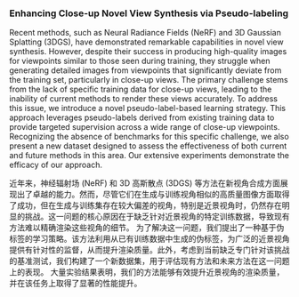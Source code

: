 ### Enhancing Close-up Novel View Synthesis via Pseudo-labeling

Recent methods, such as Neural Radiance Fields (NeRF) and 3D Gaussian Splatting (3DGS), have demonstrated remarkable capabilities in novel view synthesis. However, despite their success in producing high-quality images for viewpoints similar to those seen during training, they struggle when generating detailed images from viewpoints that significantly deviate from the training set, particularly in close-up views. The primary challenge stems from the lack of specific training data for close-up views, leading to the inability of current methods to render these views accurately. To address this issue, we introduce a novel pseudo-label-based learning strategy. This approach leverages pseudo-labels derived from existing training data to provide targeted supervision across a wide range of close-up viewpoints. Recognizing the absence of benchmarks for this specific challenge, we also present a new dataset designed to assess the effectiveness of both current and future methods in this area. Our extensive experiments demonstrate the efficacy of our approach.

近年来，神经辐射场 (NeRF) 和 3D 高斯散点 (3DGS) 等方法在新视角合成方面展现出了卓越的能力。然而，尽管它们在生成与训练视角相似的高质量图像方面取得了成功，但在生成与训练集存在较大偏差的视角，特别是近景视角时，仍然存在明显的挑战。这一问题的核心原因在于缺乏针对近景视角的特定训练数据，导致现有方法难以精确渲染这些视角的细节。
为了解决这一问题，我们提出了一种基于伪标签的学习策略。该方法利用从已有训练数据中生成的伪标签，为广泛的近景视角提供有针对性的监督，从而提升渲染质量。此外，考虑到当前缺乏专门针对该挑战的基准测试，我们构建了一个新数据集，用于评估现有方法和未来方法在这一问题上的表现。
大量实验结果表明，我们的方法能够有效提升近景视角的渲染质量，并在该任务上取得了显著的性能提升。

